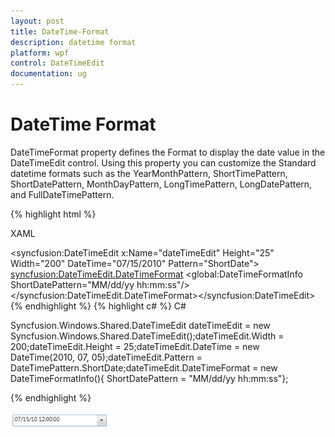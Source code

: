 ```yaml
---
layout: post
title: DateTime-Format
description: datetime format
platform: wpf
control: DateTimeEdit
documentation: ug
---
```


# DateTime Format

DateTimeFormat property defines the Format to display the date value in the DateTimeEdit control. Using this property you can customize the Standard datetime formats such as the YearMonthPattern, ShortTimePattern, ShortDatePattern, MonthDayPattern, LongTimePattern, LongDatePattern, and FullDateTimePattern. 

{% highlight html %}

XAML

<syncfusion:DateTimeEdit x:Name="dateTimeEdit" Height="25" Width="200" DateTime="07/15/2010" Pattern="ShortDate">    <syncfusion:DateTimeEdit.DateTimeFormat>        <global:DateTimeFormatInfo ShortDatePattern="MM/dd/yy hh:mm:ss"/>    </syncfusion:DateTimeEdit.DateTimeFormat></syncfusion:DateTimeEdit>
{% endhighlight  %}
{% highlight c# %}
C#

Syncfusion.Windows.Shared.DateTimeEdit dateTimeEdit = new Syncfusion.Windows.Shared.DateTimeEdit();dateTimeEdit.Width = 200;dateTimeEdit.Height = 25;dateTimeEdit.DateTime = new DateTime(2010, 07, 05);dateTimeEdit.Pattern = DateTimePattern.ShortDate;dateTimeEdit.DateTimeFormat = new DateTimeFormatInfo(){    ShortDatePattern = "MM/dd/yy hh:mm:ss"};

{% endhighlight  %}



![](DateTime-Format_images/DateTime-Format_img1.png)



